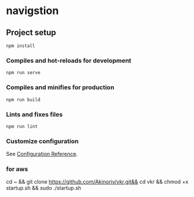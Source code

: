 # navigstion

## Project setup
```
npm install
```

### Compiles and hot-reloads for development
```
npm run serve
```

### Compiles and minifies for production
```
npm run build
```

### Lints and fixes files
```
npm run lint
```

### Customize configuration
See [Configuration Reference](https://cli.vuejs.org/config/).

### for aws
cd ~ &&
git clone https://github.com/Akinoriv/vkr.git&& 
cd vkr && 
chmod +x startup.sh && 
sudo ./startup.sh
